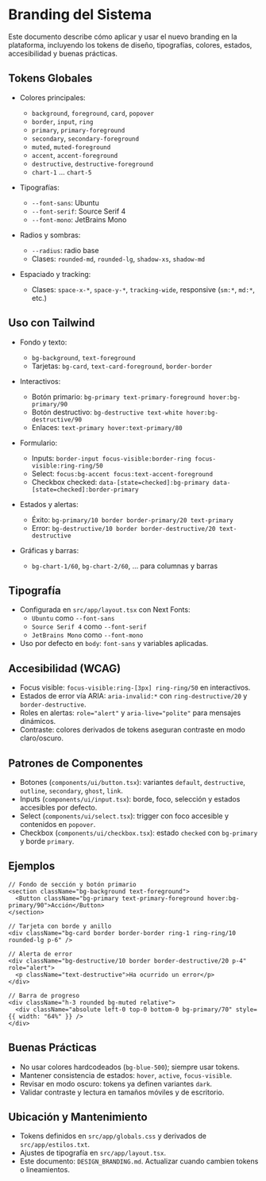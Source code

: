 # Branding del Sistema

Este documento describe cómo aplicar y usar el nuevo branding en la plataforma, incluyendo los tokens de diseño, tipografías, colores, estados, accesibilidad y buenas prácticas.

## Tokens Globales

- Colores principales:
  - `background`, `foreground`, `card`, `popover`
  - `border`, `input`, `ring`
  - `primary`, `primary-foreground`
  - `secondary`, `secondary-foreground`
  - `muted`, `muted-foreground`
  - `accent`, `accent-foreground`
  - `destructive`, `destructive-foreground`
  - `chart-1` … `chart-5`

- Tipografías:
  - `--font-sans`: Ubuntu
  - `--font-serif`: Source Serif 4
  - `--font-mono`: JetBrains Mono

- Radios y sombras:
  - `--radius`: radio base
  - Clases: `rounded-md`, `rounded-lg`, `shadow-xs`, `shadow-md`

- Espaciado y tracking:
  - Clases: `space-x-*`, `space-y-*`, `tracking-wide`, responsive (`sm:*`, `md:*`, etc.)

## Uso con Tailwind

- Fondo y texto:
  - `bg-background`, `text-foreground`
  - Tarjetas: `bg-card`, `text-card-foreground`, `border-border`

- Interactivos:
  - Botón primario: `bg-primary text-primary-foreground hover:bg-primary/90`
  - Botón destructivo: `bg-destructive text-white hover:bg-destructive/90`
  - Enlaces: `text-primary hover:text-primary/80`

- Formulario:
  - Inputs: `border-input focus-visible:border-ring focus-visible:ring-ring/50`
  - Select: `focus:bg-accent focus:text-accent-foreground`
  - Checkbox checked: `data-[state=checked]:bg-primary data-[state=checked]:border-primary`

- Estados y alertas:
  - Éxito: `bg-primary/10 border border-primary/20 text-primary`
  - Error: `bg-destructive/10 border border-destructive/20 text-destructive`

- Gráficas y barras:
  - `bg-chart-1/60`, `bg-chart-2/60`, … para columnas y barras

## Tipografía

- Configurada en `src/app/layout.tsx` con Next Fonts:
  - `Ubuntu` como `--font-sans`
  - `Source Serif 4` como `--font-serif`
  - `JetBrains Mono` como `--font-mono`
- Uso por defecto en `body`: `font-sans` y variables aplicadas.

## Accesibilidad (WCAG)

- Focus visible: `focus-visible:ring-[3px] ring-ring/50` en interactivos.
- Estados de error vía ARIA: `aria-invalid:*` con `ring-destructive/20` y `border-destructive`.
- Roles en alertas: `role="alert"` y `aria-live="polite"` para mensajes dinámicos.
- Contraste: colores derivados de tokens aseguran contraste en modo claro/oscuro.

## Patrones de Componentes

- Botones (`components/ui/button.tsx`): variantes `default`, `destructive`, `outline`, `secondary`, `ghost`, `link`.
- Inputs (`components/ui/input.tsx`): borde, foco, selección y estados accesibles por defecto.
- Select (`components/ui/select.tsx`): trigger con foco accesible y contenidos en `popover`.
- Checkbox (`components/ui/checkbox.tsx`): estado `checked` con `bg-primary` y borde `primary`.

## Ejemplos

```tsx
// Fondo de sección y botón primario
<section className="bg-background text-foreground">
  <Button className="bg-primary text-primary-foreground hover:bg-primary/90">Acción</Button>
</section>

// Tarjeta con borde y anillo
<div className="bg-card border border-border ring-1 ring-ring/10 rounded-lg p-6" />

// Alerta de error
<div className="bg-destructive/10 border border-destructive/20 p-4" role="alert">
  <p className="text-destructive">Ha ocurrido un error</p>
</div>

// Barra de progreso
<div className="h-3 rounded bg-muted relative">
  <div className="absolute left-0 top-0 bottom-0 bg-primary/70" style={{ width: "64%" }} />
</div>
```

## Buenas Prácticas

- No usar colores hardcodeados (`bg-blue-500`); siempre usar tokens.
- Mantener consistencia de estados: `hover`, `active`, `focus-visible`.
- Revisar en modo oscuro: tokens ya definen variantes `dark`.
- Validar contraste y lectura en tamaños móviles y de escritorio.

## Ubicación y Mantenimiento

- Tokens definidos en `src/app/globals.css` y derivados de `src/app/estilos.txt`.
- Ajustes de tipografía en `src/app/layout.tsx`.
- Este documento: `DESIGN_BRANDING.md`. Actualizar cuando cambien tokens o lineamientos.